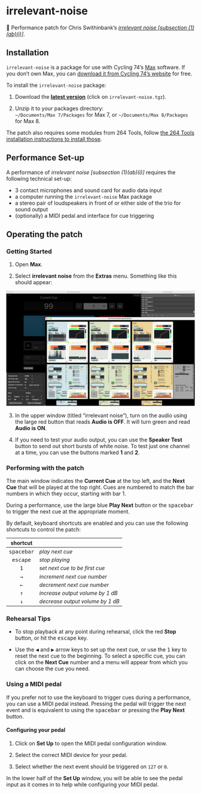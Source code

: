 # irrelevant-noise

:violin: Performance patch for Chris Swithinbank’s [_irrelevant noise [subsection (1)(ab)(i)]_](https://www.chrisswithinbank.net/2021/07/irrelevant-noise/).


## Installation

`irrelevant-noise` is a package for use with Cycling 74’s [Max](https://cycling74.com/products/max/) software. If you don’t own Max, you can [download it from Cycling 74’s website](https://cycling74.com/downloads/) for free.

To install the `irrelevant-noise` package:

1. Download the [__latest version__](https://github.com/delucis/irrelevant-noise/releases/latest) (click on `irrelevant-noise.tgz`).

2. Unzip it to your packages directory:    
`~/Documents/Max 7/Packages` for Max 7, or `~/Documents/Max 8/Packages` for Max 8.

The patch also requires some modules from 264 Tools, follow [the 264 Tools installation instructions to install those](https://github.com/mus264/264-tools).


## Performance Set-up

A performance of _irrelevant noise [subsection (1)(ab)(i)]_ requires the following technical set-up:

- 3 contact microphones and sound card for audio data input
- a computer running the `irrelevant-noise` Max package
- a stereo pair of loudspeakers in front of or either side of the trio for sound output
- (optionally) a MIDI pedal and interface for cue triggering


## Operating the patch

### Getting Started

1. Open **Max**.

2. Select **irrelevant noise** from the **Extras** menu. Something like this should appear:

  ![Screenshot of the patch running in Max 7.](media/patch-screenshot.png)

3. In the upper window (titled “irrelevant noise”), turn on the audio using the large red button that reads **Audio is OFF**. It will turn green and read **Audio is ON**.

4. If you need to test your audio output, you can use the **Speaker Test** button to send out short bursts of white noise. To test just one channel at a time, you can use the buttons marked **1** and **2**.

### Performing with the patch

The main window indicates the **Current Cue** at the top left, and the **Next Cue** that will be played at the top right. Cues are numbered to match the bar numbers in which they occur, starting with bar 1.

During a performance, use the large blue **Play Next** button or the <kbd>spacebar</kbd> to trigger the next cue at the appropriate moment.

By default, keyboard shortcuts are enabled and you can use the following shortcuts to control the patch:

|      shortcut       |                                  |
|:-------------------:|:---------------------------------|
| <kbd>spacebar</kbd> | _play next cue_                  |
|  <kbd>escape</kbd>  | _stop playing_                   |
|    <kbd>1</kbd>     | _set next cue to be first cue_   |
|    <kbd>→</kbd>     | _increment next cue number_      |
|    <kbd>←</kbd>     | _decrement next cue number_      |
|    <kbd>↑</kbd>     | _increase output volume by 1 dB_ |
|    <kbd>↓</kbd>     | _decrease output volume by 1 dB_ |

### Rehearsal Tips

- To stop playback at any point during rehearsal, click the red **Stop** button, or hit the <kbd>escape</kbd> key.

- Use the <kbd>◀</kbd> and <kbd>▶</kbd> arrow keys to set up the next cue, or use the <kbd>1</kbd> key to reset the next cue to the beginning. To select a specific cue, you can click on the **Next Cue** number and a menu will appear from which you can choose the cue you need.

### Using a MIDI pedal

If you prefer not to use the keyboard to trigger cues during a performance,
you can use a MIDI pedal instead. Pressing the pedal will trigger the next event
and is equivalent to using the <kbd>spacebar</kbd> or pressing the **Play Next**
button.

#### Configuring your pedal

1. Click on **Set Up** to open the MIDI pedal configuration window.

2. Select the correct MIDI device for your pedal.

3. Select whether the next event should be triggered on `127` or `0`.

In the lower half of the **Set Up** window, you will be able to see the pedal
input as it comes in to help while configuring your MIDI pedal.
